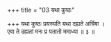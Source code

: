 +++
title = "03 यथा कुष्ठः"

+++
यथा कुष्ठः प्रयस्यति यथा दह्यते अर्चिषा ।  
एवा ते दह्यतां मनः प्र पतातो ममाध्या ॥ ३ ॥